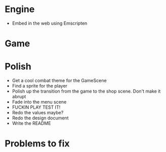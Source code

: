 # Engine
- Embed in the web using Emscripten

# Game

# Polish
- Get a cool combat theme for the GameScene
- Find a sprite for the player
- Polish up the transition from the game to the shop scene. Don't make it abrupt
- Fade into the menu scene
- FUCKIN PLAY TEST IT!
- Redo the values maybe?
- Redo the design document
- Write the README

# Problems to fix
